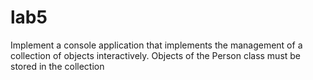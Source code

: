 # lab5
Implement a console application that implements the management of a collection of objects interactively. Objects of the Person class must be stored in the collection
